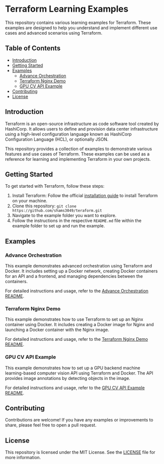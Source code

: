 # Terraform Learning Examples

This repository contains various learning examples for Terraform. These examples are designed to help you understand and implement different use cases and advanced scenarios using Terraform.

## Table of Contents

- [Introduction](#introduction)
- [Getting Started](#getting-started)
- [Examples](#examples)
  - [Advance Orchestration](#advance-orchestration)
  - [Terraform Nginx Demo](#terraform-nginx-demo)
  - [GPU CV API Example](#gpu-cv-api-example)
- [Contributing](#contributing)
- [License](#license)

## Introduction

Terraform is an open-source infrastructure as code software tool created by HashiCorp. It allows users to define and provision data center infrastructure using a high-level configuration language known as HashiCorp Configuration Language (HCL), or optionally JSON.

This repository provides a collection of examples to demonstrate various features and use cases of Terraform. These examples can be used as a reference for learning and implementing Terraform in your own projects.

## Getting Started

To get started with Terraform, follow these steps:

1. Install Terraform: Follow the official [installation guide](https://learn.hashicorp.com/tutorials/terraform/install-cli) to install Terraform on your machine.
2. Clone this repository: `git clone https://github.com/shams3049/teraform.git`
3. Navigate to the example folder you want to explore.
4. Follow the instructions in the respective `README.md` file within the example folder to set up and run the example.

## Examples

### Advance Orchestration

This example demonstrates advanced orchestration using Terraform and Docker. It includes setting up a Docker network, creating Docker containers for an API and a frontend, and managing dependencies between the containers.

For detailed instructions and usage, refer to the [Advance Orchestration README](advance_Orchetration/README.md).

### Terraform Nginx Demo

This example demonstrates how to use Terraform to set up an Nginx container using Docker. It includes creating a Docker image for Nginx and launching a Docker container with the Nginx image.

For detailed instructions and usage, refer to the [Terraform Nginx Demo README](terraform-nginx-demo/README.md).

### GPU CV API Example

This example demonstrates how to set up a GPU backend machine learning-based computer vision API using Terraform and Docker. The API provides image annotations by detecting objects in the image.

For detailed instructions and usage, refer to the [GPU CV API Example README](gpu_cv_api_example/README.md).

## Contributing

Contributions are welcome! If you have any examples or improvements to share, please feel free to open a pull request.

## License

This repository is licensed under the MIT License. See the [LICENSE](LICENSE) file for more information.
